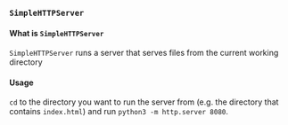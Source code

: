 ### `SimpleHTTPServer`
#### What is `SimpleHTTPServer`
`SimpleHTTPServer` runs a server that serves files from the current working
directory

#### Usage
`cd` to the directory you want to run the server from (e.g. the directory that
contains `index.html`) and run `python3 -m http.server 8080`.
